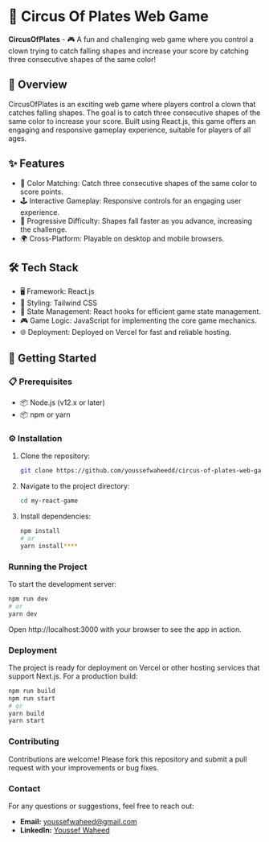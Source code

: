 # 🚀 Circus Of Plates Web Game

**CircusOfPlates** -  🎮 A fun and challenging web game where you control a clown trying to catch falling shapes and increase your score by catching three consecutive shapes of the same color!

## 📝 Overview

CircusOfPlates is an exciting web game where players control a clown that catches falling shapes. The goal is to catch three consecutive shapes of the same color to increase your score. Built using React.js, this game offers an engaging and responsive gameplay experience, suitable for players of all ages.

## ✨ Features

* 🎨 Color Matching: Catch three consecutive shapes of the same color to score points.
* 🕹️ Interactive Gameplay: Responsive controls for an engaging user experience.
* 🚀 Progressive Difficulty: Shapes fall faster as you advance, increasing the challenge.
* 🌍 Cross-Platform: Playable on desktop and mobile browsers.


## 🛠️ Tech Stack

* 🖥️ Framework: React.js
* 🎨 Styling: Tailwind CSS
* 💾 State Management: React hooks for efficient game state management.
* 🎮 Game Logic: JavaScript for implementing the core game mechanics.
* 🌐 Deployment: Deployed on Vercel for fast and reliable hosting.

## 🚀 Getting Started

### 📋 Prerequisites
* 📦 Node.js (v12.x or later)
* 📦 npm or yarn

### ⚙️ Installation
1. Clone the repository:
   ```bash
   git clone https://github.com/youssefwaheedd/circus-of-plates-web-game.git
2. Navigate to the project directory:
   ```bash
   cd my-react-game
3. Install dependencies:
   ```bash
   npm install
   # or
   yarn install****

   
### Running the Project
To start the development server:

   ```bash
   npm run dev
   # or
   yarn dev
```
Open http://localhost:3000 with your browser to see the app in action.


### Deployment
The project is ready for deployment on Vercel or other hosting services that support Next.js. For a production build:

   ```bash
   npm run build
   npm run start
   # or
   yarn build
   yarn start
```


### Contributing
Contributions are welcome! Please fork this repository and submit a pull request with your improvements or bug fixes.


### Contact

For any questions or suggestions, feel free to reach out:

- **Email:** [youssefwaheed@gmail.com](mailto:youssefwaheed@gmail.com)
- **LinkedIn:** [Youssef Waheed](https://linkedin.com/in/youssefwaheed)
